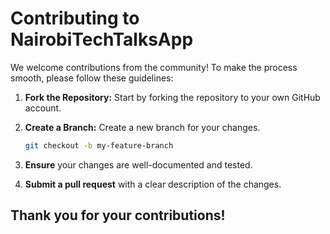# Contributing to NairobiTechTalksApp

We welcome contributions from the community! To make the process smooth, please follow these guidelines:

1. **Fork the Repository:** Start by forking the repository to your own GitHub account.

2. **Create a Branch:** Create a new branch for your changes.
   ```bash
   git checkout -b my-feature-branch

3. **Ensure** your changes are well-documented and tested.

4. **Submit a pull request** with a clear description of the changes.

## Thank you for your contributions!